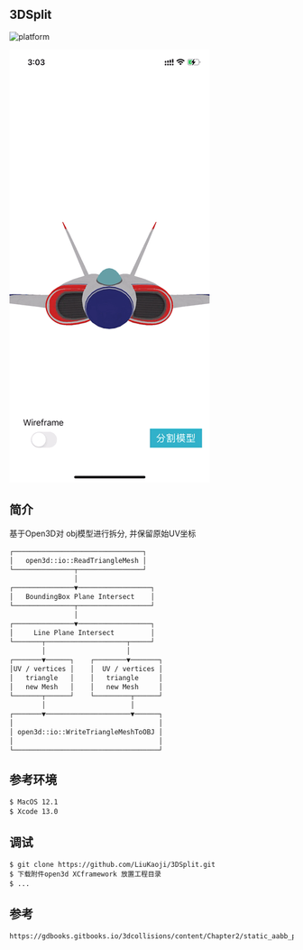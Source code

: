 ## 3DSplit
![platform](https://img.shields.io/badge/platform-ios-lightgrey.svg)  

![preview](https://github.com/LiuKaoji/3DSplit/blob/main/screenshot.gif)

## 简介
基于Open3D对 obj模型进行拆分, 并保留原始UV坐标 
```none
┌────────────────────────────────┐
│   open3d::io::ReadTriangleMesh │
└───────────────┬────────────────┘    
                │  
┌───────────────▼──────────────────┐
│   BoundingBox Plane Intersect    │
└───────────────┬──────────────────┘ 
                │
┌───────────────▼──────────────────┐
│     Line Plane Intersect         │
└───────┬────────────────────┬─────┘ 
        │                    │        
┌───────▼──────┐    ┌────────▼───────┐
│UV / vertices │    │  UV / vertices │
│   triangle   │    │   triangle     │
│   new Mesh   │    │   new Mesh     │
└───────┬──────┘    └─────────┬──────┘
        │                     │     
┌───────▼─────────────────────▼──────┐
│                                    │
│ open3d::io::WriteTriangleMeshToOBJ │
│                                    │
└────────────────────────────────────┘
```


## 参考环境
```bash
$ MacOS 12.1
$ Xcode 13.0
```

## 调试
```bash
$ git clone https://github.com/LiuKaoji/3DSplit.git
$ 下载附件open3d XCframework 放置工程目录
$ ...
```

## 参考
```bash
https://gdbooks.gitbooks.io/3dcollisions/content/Chapter2/static_aabb_plane.html
```



